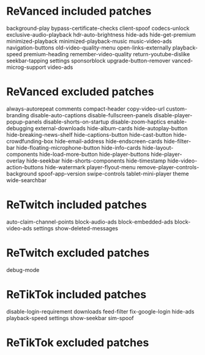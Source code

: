 # ReVanced included patches
background-play
bypass-certificate-checks
client-spoof
codecs-unlock
exclusive-audio-playback
hdr-auto-brightness
hide-ads
hide-get-premium
minimized-playback
minimized-playback-music
music-video-ads
navigation-buttons
old-video-quality-menu
open-links-externally
playback-speed
premium-heading
remember-video-quality
return-youtube-dislike
seekbar-tapping
settings
sponsorblock
upgrade-button-remover
vanced-microg-support
video-ads
# ReVanced excluded patches
always-autorepeat
comments
compact-header
copy-video-url
custom-branding
disable-auto-captions
disable-fullscreen-panels
disable-player-popup-panels
disable-shorts-on-startup
disable-zoom-haptics
enable-debugging
external-downloads
hide-album-cards
hide-autoplay-button
hide-breaking-news-shelf
hide-captions-button
hide-cast-button
hide-crowdfunding-box
hide-email-address
hide-endscreen-cards
hide-filter-bar
hide-floating-microphone-button
hide-info-cards
hide-layout-components
hide-load-more-button
hide-player-buttons
hide-player-overlay
hide-seekbar
hide-shorts-components
hide-timestamp
hide-video-action-buttons
hide-watermark
player-flyout-menu
remove-player-controls-background
spoof-app-version
swipe-controls
tablet-mini-player
theme
wide-searchbar
# ReTwitch included patches
auto-claim-channel-points
block-audio-ads
block-embedded-ads
block-video-ads
settings
show-deleted-messages
# ReTwitch excluded patches
debug-mode
# ReTikTok included patches
disable-login-requirement
downloads
feed-filter
fix-google-login
hide-ads
playback-speed
settings
show-seekbar
sim-spoof
# ReTikTok excluded patches

